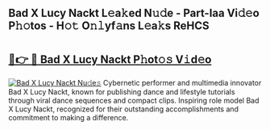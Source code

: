 ## Bad X Lucy Nackt L𝚎a𝚔ed N𝚞𝚍e - Part-Iaa Vi𝚍𝚎o P𝚑𝚘tos - H𝚘𝚝 O𝚗𝚕yf𝚊ns L𝚎a𝚔s ReHCS

# <h2><a href="http://kf5k9qo.oniu.top/?m=Bad+X+Lucy+Nackt">🔗👉 🔴 Bad X Lucy Nackt P𝚑ot𝚘𝚜 V𝚒d𝚎o</a></h2>

[![Bad X Lucy Nackt Nu𝚍e𝚜](https://i.imgur.com/0qMVB7G.gif)](http://kf5k9qo.oniu.top/?m=Bad+X+Lucy+Nackt)
Cybernetic performer and multimedia innovator Bad X Lucy Nackt, known for publishing dance and lifestyle tutorials through viral dance sequences and compact clips. Inspiring role model Bad X Lucy Nackt, recognized for their outstanding accomplishments and commitment to making a difference.  
